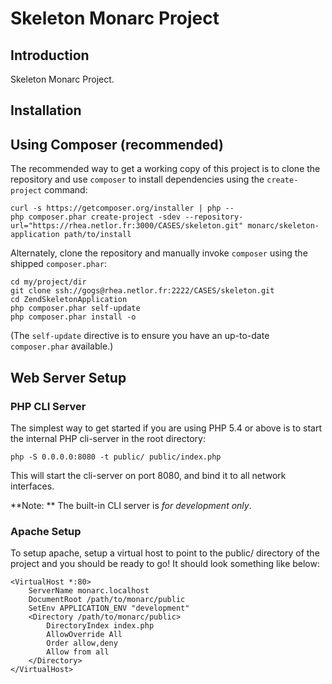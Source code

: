 Skeleton Monarc Project
=======================

Introduction
------------
Skeleton Monarc Project.

Installation
------------

Using Composer (recommended)
----------------------------
The recommended way to get a working copy of this project is to clone the repository
and use `composer` to install dependencies using the `create-project` command:

    curl -s https://getcomposer.org/installer | php --
    php composer.phar create-project -sdev --repository-url="https://rhea.netlor.fr:3000/CASES/skeleton.git" monarc/skeleton-application path/to/install

Alternately, clone the repository and manually invoke `composer` using the shipped
`composer.phar`:

    cd my/project/dir
    git clone ssh://gogs@rhea.netlor.fr:2222/CASES/skeleton.git
    cd ZendSkeletonApplication
    php composer.phar self-update
    php composer.phar install -o

(The `self-update` directive is to ensure you have an up-to-date `composer.phar`
available.)

Web Server Setup
----------------

### PHP CLI Server

The simplest way to get started if you are using PHP 5.4 or above is to start the internal PHP cli-server in the root directory:

    php -S 0.0.0.0:8080 -t public/ public/index.php

This will start the cli-server on port 8080, and bind it to all network
interfaces.

**Note: ** The built-in CLI server is *for development only*.

### Apache Setup

To setup apache, setup a virtual host to point to the public/ directory of the
project and you should be ready to go! It should look something like below:

    <VirtualHost *:80>
        ServerName monarc.localhost
        DocumentRoot /path/to/monarc/public
        SetEnv APPLICATION_ENV "development"
        <Directory /path/to/monarc/public>
            DirectoryIndex index.php
            AllowOverride All
            Order allow,deny
            Allow from all
        </Directory>
    </VirtualHost>

